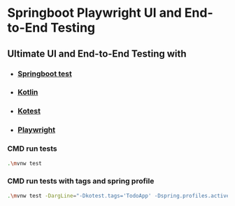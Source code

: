 # Springboot Playwright UI and End-to-End Testing

## Ultimate UI and End-to-End Testing with

* ### [Springboot test](https://spring.io/projects/spring-boot)
* ### [Kotlin](https://kotlinlang.org/)
* ### [Kotest](https://kotest.io/)
* ### [Playwright](https://playwright.dev/java/docs/intro)

### CMD run tests

```` bash
.\mvnw test
````

### CMD run tests with tags and spring profile

```` bash
.\mvnw test -DargLine="-Dkotest.tags='TodoApp' -Dspring.profiles.active=ci"
````
